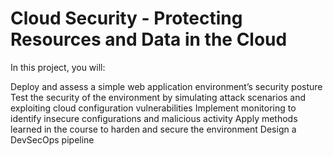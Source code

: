 # Cloud Security - Protecting Resources and Data in the Cloud

In this project, you will:

Deploy and assess a simple web application environment’s security posture
Test the security of the environment by simulating attack scenarios and exploiting cloud configuration vulnerabilities
Implement monitoring to identify insecure configurations and malicious activity
Apply methods learned in the course to harden and secure the environment
Design a DevSecOps pipeline
